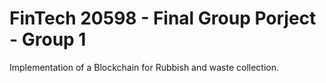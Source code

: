 # FinTech 20598 - Final Group Porject - Group 1
Implementation of a Blockchain for Rubbish and waste collection. 
